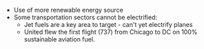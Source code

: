 - Use of more renewable energy source
- Some transportation sectors cannot be electrified:
	- Jet fuels are a key area to target - can't yet electrify planes
	- United flew the first flight (737) from Chicago to DC on 100% sustainable aviation fuel.